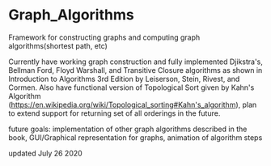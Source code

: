 # Graph_Algorithms
Framework for constructing graphs and computing graph algorithms(shortest path, etc)

Currently have working graph construction and fully implemented Djikstra's, Bellman Ford, Floyd Warshall, and Transitive Closure algorithms as shown in Introduction to Algorithms 3rd Edition by Leiserson, Stein, Rivest, and Cormen. Also have functional version of Topological Sort given by Kahn's Algorithm (https://en.wikipedia.org/wiki/Topological_sorting#Kahn's_algorithm), plan to extend support for returning set of all orderings in the future.

future goals: implementation of other graph algorithms described in the book, GUI/Graphical representation for graphs, animation of algorithm steps

updated July 26 2020
